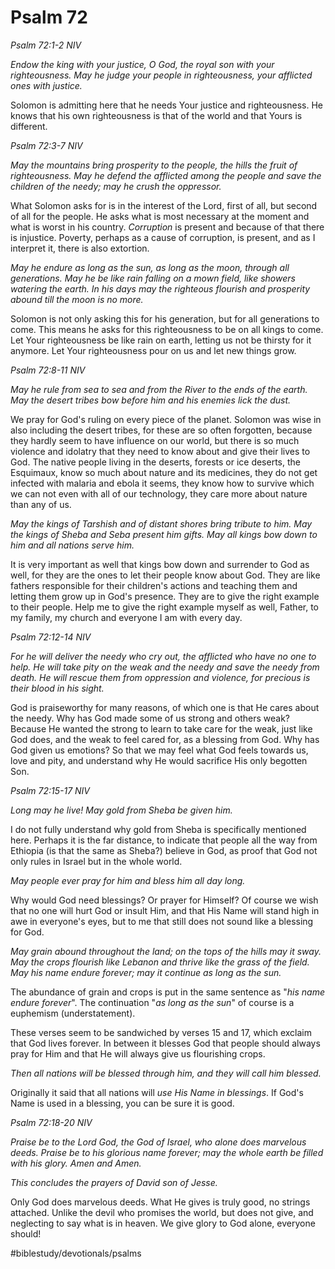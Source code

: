 # Psalm 72
*Psalm 72:1-2 NIV*

*Endow the king with your justice, O God, the royal son with your righteousness. May he judge your people in righteousness, your afflicted ones with justice.*

Solomon is admitting here that he needs Your justice and righteousness. He knows that his own righteousness is that of the world and that Yours is different.

*Psalm 72:3-7 NIV*

*May the mountains bring prosperity to the people, the hills the fruit of righteousness. May he defend the afflicted among the people and save the children of the needy; may he crush the oppressor.*

What Solomon asks for is in the interest of the Lord, first of all, but second of all for the people.
He asks what is most necessary at the moment and what is worst in his country.
*Corruption* is present and because of that there is injustice. Poverty, perhaps as a cause of corruption, is present, and as I interpret it, there is also extortion. 

*May he endure as long as the sun, as long as the moon, through all generations. May he be like rain falling on a mown field, like showers watering the earth. In his days may the righteous flourish and prosperity abound till the moon is no more.*

Solomon is not only asking this for his generation, but for all generations to come. This means he asks for this righteousness to be on all kings to come.
Let Your righteousness be like rain on earth, letting us not be thirsty for it anymore. Let Your righteousness pour on us and let new things grow.

*Psalm 72:8-11 NIV*

*May he rule from sea to sea and from the River to the ends of the earth. May the desert tribes bow before him and his enemies lick the dust.*

We pray for God's ruling on every piece of the planet. Solomon was wise in also including the desert tribes, for these are so often forgotten, because they hardly seem to have influence on our world, but there is so much violence and idolatry that they need to know about and give their lives to God.
The native people living in the deserts, forests or ice deserts, the Esquimaux, know so much about nature and its medicines, they do not get infected with malaria and ebola it seems, they know how to survive which we can not even with all of our technology, they care more about nature than any of us.

*May the kings of Tarshish and of distant shores bring tribute to him. May the kings of Sheba and Seba present him gifts. May all kings bow down to him and all nations serve him.*

It is very important as well that kings bow down and surrender to God as well, for they are the ones to let their people know about God. They are like fathers responsible for their children's actions and teaching them and letting them grow up in God's presence. They are to give the right example to their people.
Help me to give the right example myself as well, Father, to my family, my church and everyone I am with every day.

*Psalm 72:12-14 NIV*

*For he will deliver the needy who cry out, the afflicted who have no one to help. He will take pity on the weak and the needy and save the needy from death. He will rescue them from oppression and violence, for precious is their blood in his sight.*

God is praiseworthy for many reasons, of which one is that He cares about the needy.
Why has God made some of us strong and others weak? Because He wanted the strong to learn to take care for the weak, just like God does, and the weak to feel cared for, as a blessing from God.
Why has God given us emotions? So that we may feel what God feels towards us, love and pity, and understand why He would sacrifice His only begotten Son.

*Psalm 72:15-17 NIV*

*Long may he live! May gold from Sheba be given him.*

I do not fully understand why gold from Sheba is specifically mentioned here. Perhaps it is the far distance, to indicate that people all the way from Ethiopia (is that the same as Sheba?) believe in God, as proof that God not only rules in Israel but in the whole world.

*May people ever pray for him and bless him all day long.*

Why would God need blessings? Or prayer for Himself? Of course we wish that no one will hurt God or insult Him, and that His Name will stand high in awe in everyone's eyes, but to me that still does not sound like a blessing for God.

*May grain abound throughout the land; on the tops of the hills may it sway. May the crops flourish like Lebanon and thrive like the grass of the field. May his name endure forever; may it continue as long as the sun.*

The abundance of grain and crops is put in the same sentence as "*his name endure forever*". The continuation "*as long as the sun*" of course is a euphemism (understatement). 

These verses seem to be sandwiched by verses 15 and 17, which exclaim that God lives forever. In between it blesses God that people should always pray for Him and that He will always give us flourishing crops.

*Then all nations will be blessed through him, and they will call him blessed.*

Originally it said that all nations will *use His Name in blessings*. If God's Name is used in a blessing, you can be sure it is good. 

*Psalm 72:18-20 NIV*

*Praise be to the Lord God, the God of Israel, who alone does marvelous deeds. Praise be to his glorious name forever; may the whole earth be filled with his glory. Amen and Amen.*

*This concludes the prayers of David son of Jesse.*

Only God does marvelous deeds. What He gives is truly good, no strings attached. Unlike the devil who promises the world, but does not give, and neglecting to say what is in heaven.
We give glory to God alone, everyone should!

#biblestudy/devotionals/psalms
